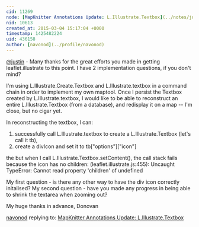 ```yaml
---
cid: 11269
node: [MapKnitter Annotations Update: L.Illustrate.Textbox](../notes/justinmanley/06-25-2014/mapknitter-annotations-update-l-illustrate-textbox)
nid: 10613
created_at: 2015-03-04 15:17:04 +0000
timestamp: 1425482224
uid: 436158
author: [navonod](../profile/navonod)
---
```


[@justin](/profile/justin) - Many thanks for the great efforts you made in getting leaflet.illustrate to this point. I have 2 implementation questions, if you don't mind?

I'm using L.Illustrate.Create.Textbox and L.Illustrate.textbox in a command chain in order to implement my own maptool. Once I persist the Textbox created by L.Illustrate.textbox, I would like to be able to reconstruct an entire L.Illustrate.Textbox (from a database), and redisplay it on a map -- I'm close, but no cigar yet.

In reconstructing the textbox, I can:
   1) successfully call L.Illustrate.textbox to create a L.Illustrate.Textbox (let's call it tb), 
   2) create a divIcon and set it to tb["options"]["icon"]

the but when I call L.Illustrate.Textbox.setContent(), the call stack fails because the icon has no children:
    (leaflet.illustrate.js:455): Uncaught TypeError: Cannot read property 'children' of undefined

My first question - is there any other way to have the div icon correctly initalised?
My second question - have you made any progress in being able to shrink the textarea when zooming out?

My huge thanks in advance,
Donovan



[navonod](../profile/navonod) replying to: [MapKnitter Annotations Update: L.Illustrate.Textbox](../notes/justinmanley/06-25-2014/mapknitter-annotations-update-l-illustrate-textbox)

